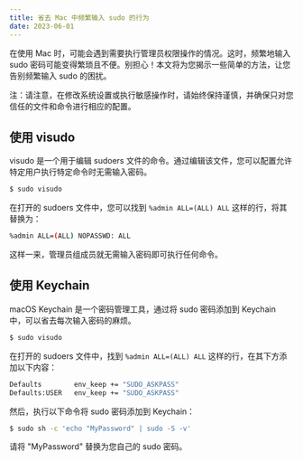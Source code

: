 ```yaml
---
title: 省去 Mac 中频繁输入 sudo 的行为
date: 2023-06-01
---
```


在使用 Mac 时，可能会遇到需要执行管理员权限操作的情况。这时，频繁地输入 sudo 密码可能变得繁琐且不便。别担心！本文将为您揭示一些简单的方法，让您告别频繁输入 sudo 的困扰。

注：请注意，在修改系统设置或执行敏感操作时，请始终保持谨慎，并确保只对您信任的文件和命令进行相应的配置。

## 使用 visudo

visudo 是一个用于编辑 sudoers 文件的命令。通过编辑该文件，您可以配置允许特定用户执行特定命令时无需输入密码。

```bash
$ sudo visudo
```

在打开的 sudoers 文件中，您可以找到 `%admin ALL=(ALL) ALL` 这样的行，将其替换为：

```bash
%admin ALL=(ALL) NOPASSWD: ALL
```

这样一来，管理员组成员就无需输入密码即可执行任何命令。

## 使用 Keychain

macOS Keychain 是一个密码管理工具，通过将 sudo 密码添加到 Keychain 中，可以省去每次输入密码的麻烦。

```bash
$ sudo visudo
```

在打开的 sudoers 文件中，找到 `%admin ALL=(ALL) ALL` 这样的行，在其下方添加以下内容：

```bash
Defaults        env_keep += "SUDO_ASKPASS"
Defaults:USER   env_keep += "SUDO_ASKPASS"
```

然后，执行以下命令将 sudo 密码添加到 Keychain：

```bash
$ sudo sh -c 'echo "MyPassword" | sudo -S -v'
```

请将 "MyPassword" 替换为您自己的 sudo 密码。
